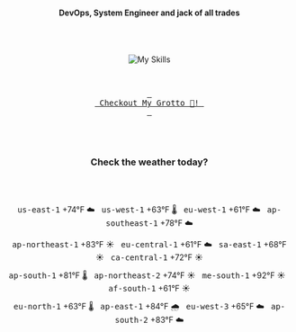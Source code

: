 <h4 align="center">DevOps, System Engineer and jack of all trades</h4>

<div align="center">
  <br/><br/>

![My Skills](https://go-skill-icons.vercel.app/api/icons?i=prometheus,grafana,amazonwebservices,azure,typescript,golang,docker,kubernetes,argocd,rust&perline=5&theme=light)

<br/>

[<kbd> <br> Checkout My Grotto 🍵! <br> </kbd>](https://sathirak.me/)
  
</div>

<br/>
<br/>

<h3 align="center">Check the weather today?</h3>
<!-- start-daily-update -->
<div align="center">
  <!-- Updated on Wed Sep  3 01:36:12 UTC 2025 --><br><br>

  <kbd>us-east-1</kbd> +74°F ☁️ &nbsp; 
  <kbd>us-west-1</kbd> +63°F 🌡️ &nbsp; 
  <kbd>eu-west-1</kbd> +61°F ☁️ &nbsp; 
  <kbd>ap-southeast-1</kbd> +78°F ☁️ <br>

  <kbd>ap-northeast-1</kbd> +83°F ☀️ &nbsp; 
  <kbd>eu-central-1</kbd> +61°F ☁️ &nbsp; 
  <kbd>sa-east-1</kbd> +68°F ☀️ &nbsp; 
  <kbd>ca-central-1</kbd> +72°F ☀️ <br>

  <kbd>ap-south-1</kbd> +81°F 🌡️ &nbsp; 
  <kbd>ap-northeast-2</kbd> +74°F ☀️ &nbsp; 
  <kbd>me-south-1</kbd> +92°F ☀️ &nbsp; 
  <kbd>af-south-1</kbd> +61°F ☀️ <br>

  <kbd>eu-north-1</kbd> +63°F 🌡️ &nbsp; 
  <kbd>ap-east-1</kbd> +84°F 🌧️ &nbsp; 
  <kbd>eu-west-3</kbd> +65°F ☁️ &nbsp; 
  <kbd>ap-south-2</kbd> +83°F ☁️
</div>
<!-- end-daily-update -->
